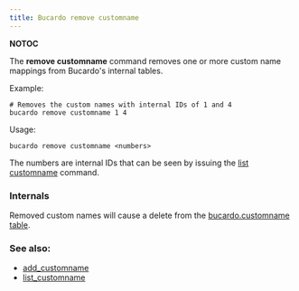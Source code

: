 ```yaml
---
title: Bucardo remove customname
---
```


__NOTOC__

The **remove customname** command removes one or more custom name mappings from Bucardo's internal tables.

Example:

    # Removes the custom names with internal IDs of 1 and 4
    bucardo remove customname 1 4


Usage:

    bucardo remove customname <numbers>

The numbers are internal IDs that can be seen by issuing the [list customname](/bucardo/list_customname "wikilink") command.

### Internals

Removed custom names will cause a delete from the [bucardo.customname table](/bucardo.customname_table "wikilink").

### See also:

-   [add_customname](/Bucardo/add_customname "wikilink")
-   [list_customname](/Bucardo/list_customname "wikilink")
